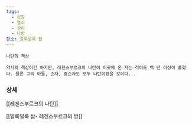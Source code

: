 ```yaml
---
tags:
  - 심장
  - 열쇠
  - 장미
  - 나방
장소: 얼룩덜룩 탑
---
```



```
나탄의 책상

약사의 책상이긴 하지만, 레겐스부르크의 나탄이 이곳에 온 지는 적어도 백 년 이상이 흘렀다. 물론 그의 아들, 손자, 증손자도 모두 나탄이었을 것이다...
```




### 상세

[[레겐스부르크의 나탄]]

[[얼룩덜룩 탑- 레겐스부르크의 방]]
